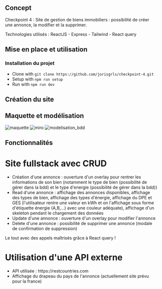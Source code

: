 ## Concept

Checkpoint 4 :
Site de gestion de biens immobiliers : possibilité de créer une annonce, la modifier et la supprimer.

Technologies utilisés : ReactJS - Express - Tailwind - React query

## Mise en place et utilisation

### Installation du projet

- Clone with `git clone https://github.com/jorisgrls/checkpoint-4.git`
- Setup with `npm run setup`
- Run with `npm run dev`


## Création du site

## Maquette et modélisation

<img src="https://i.postimg.cc/TPQC1cyG/IMG-2305.jpg" alt="maquette">

<img src="https://i.postimg.cc/tgH4JhKr/Capture-d-e-cran-2023-02-02-a-09-38-44.png" alt="miro">

<img src="https://i.postimg.cc/tCpT9tH2/Capture-d-e-cran-2023-02-02-a-09-40-34.png" alt="modelisation_bdd">


## Fonctionnalités

# Site fullstack avec CRUD
<ul>
  <li>Création d'une annonce : ouverture d'un overlay pour rentrer les informations de son bien (notamment le type de bien (possibilité de gérer dans la bdd) et le type d'energie (possibilité de gérer dans la bdd))</li>
  <li>Read d'une annonce : affichage des annonces disponibles, affichage des types de bien, affichage des types d'énergie, affichage du DPE et GES (l'utilisateur rentre une valeur en kWh et on l'affichage sous forme d'étiquette énergie (A,B,...) avec une couleur adéquate), affichage d'un skeleton pendant le chargement des données</li>
  <li>Update d'une annonce : ouverture d'un overlay pour modifier l'annonce</li>
  <li>Delete d'une annonce : possibilité de supprimer une annonce (modale de confirmation de suppression)</li>
</ul>

Le tout avec des appels maîtrisés grâce à React query !

# Utilisation d'une API externe
<ul>
  <li>API utilisée : https://restcountries.com</li>
  <li>Affichage du drapeau du pays de l'annonce (actuellement site prévu pour la france)</li>
</ul>



